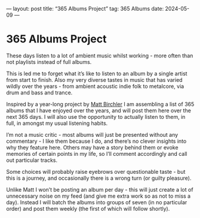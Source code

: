 —
layout: post
title: “365 Albums Project”
tag: 365 Albums 
date: 2024-05-09
—

# 365 Albums Project

These days listen to a lot of ambient music whilst working - more often than not playlists instead of full albums.

This is led me to forget what it’s like to listen to an album by a single artist from start to finish. Also my very diverse tastes in music that has varied wildly over the years - from ambient acoustic indie folk to metalcore, via drum and bass and trance.

Inspired by a year-long project by [Matt Birchler](https://birchtree.me/blog/the-365-albums-project/) I am assembling a list of 365 albums that I have enjoyed over the years, and will post them here over the next 365 days. I will also use the opportunity to actually listen to them, in full, in amongst my usual listening habits.

I’m not a music critic - most albums will just be presented without any commentary - I like them because I do, and there’s no clever insights into why they feature here. Others may have a story behind them or evoke memories of certain points in my life, so I’ll comment accordingly and call out particular tracks.

Some choices will probably raise eyebrows over questionable taste - but this is a journey, and occasionally there is a wrong turn (or guilty pleasure).

Unlike Matt I won’t be posting an album per day - this will just create a lot of unnecessary noise on my feed (and give me extra work so as not to miss a day). Instead I will batch the albums into groups of seven (in no particular order) and post them weekly (the first of which will follow shortly).
